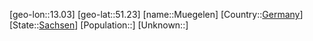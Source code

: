﻿---
location: [51.23,13.03]
type: City
tags:
- geo/City


SpocWebEntityId: 32649
isDeleted: false
confidential: public

---
[geo-lon::13.03]
[geo-lat::51.23]
[name::Muegelen]
[Country::[Germany](geo/Continent/Europe/Germany.md)]
[State::[Sachsen](geo/Continent/Europe/Germany/Sachsen.md)]
[Population::]
[Unknown::]

